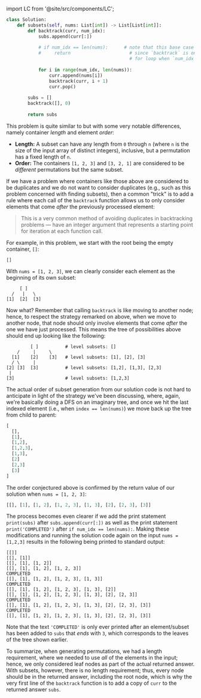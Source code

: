 import LC from '@site/src/components/LC';

```python
class Solution:
    def subsets(self, nums: List[int]) -> List[List[int]]:
        def backtrack(curr, num_idx):
            subs.append(curr[:])
            
            # if num_idx == len(nums):      # note that this base case is implied
            #     return                      # since `backtrack` is only called in the 
                                              # for loop when `num_idx < len(nums)`
            
            for i in range(num_idx, len(nums)):
                curr.append(nums[i])
                backtrack(curr, i + 1)
                curr.pop()
                
        subs = []
        backtrack([], 0)
        
        return subs
```

This problem is quite similar to <LC id='46' type='long' ></LC> but with some very notable differences, namely container *length* and element *order*:

- **Length:** A subset can have any length from `0` through `n` (where `n` is the size of the input array of distinct integers), inclusive, but a permutation has a fixed length of `n`.
- **Order:** The containers `[1, 2, 3]` and `[3, 2, 1]` are considered to be *different* permutations but the same subset.

If we have a problem where containers like those above are considered to be duplicates and we do not want to consider duplicates (e.g., such as this problem concerned with finding subsets), then a common "trick" is to add a rule where each call of the `backtrack` function allows us to only consider elements that come *after* the previously processed element:

> This is a very common method of avoiding duplicates in backtracking problems &#8212; have an integer argument that represents a starting point for iteration at each function call.

For example, in this problem, we start with the root being the empty container, `[]`:

```
[]
```

With `nums = [1, 2, 3]`, we can clearly consider each element as the beginning of its own subset:

```
     [ ]
  /   |   \
[1]  [2]  [3]
```

Now what? Remember that calling `backtrack` is like moving to another node; hence, to respect the strategy remarked on above, when we move to another node, that node should only involve elements that come *after* the one we have just processed. This means the tree of possibilities above should end up looking like the following:

```
         [ ]          # level subsets: []
    /     |     \
  [1]    [2]    [3]   # level subsets: [1], [2], [3]
  / \     |
[2] [3]  [3]          # level subsets: [1,2], [1,3], [2,3]
 |
[3]                   # level subsets: [1,2,3]
```

The actual order of subset generation from our solution code is not hard to anticipate in light of the strategy we've been discussing, where, again, we're basically doing a DFS on an imaginary tree, and once we hit the last indexed element (i.e., when `index == len(nums)`) we move back up the tree from child to parent:

```python
[
  [],
  [1],
  [1,2],
  [1,2,3],
  [1,3],
  [2]
  [2,3]
  [3]
]
```

The order conjectured above is confirmed by the return value of our solution when `nums = [1, 2, 3]`:

```python
[[], [1], [1, 2], [1, 2, 3], [1, 3], [2], [2, 3], [3]]
```

The process becomes even clearer if we add the print statement `print(subs)` after `subs.append(curr[:])` as well as the print statement `print('COMPLETED')` after `if num_idx == len(nums):`. Making these modifications and running the solution code again on the input `nums = [1,2,3]` results in the following being printed to standard output:

```
[[]]
[[], [1]]
[[], [1], [1, 2]]
[[], [1], [1, 2], [1, 2, 3]]
COMPLETED
[[], [1], [1, 2], [1, 2, 3], [1, 3]]
COMPLETED
[[], [1], [1, 2], [1, 2, 3], [1, 3], [2]]
[[], [1], [1, 2], [1, 2, 3], [1, 3], [2], [2, 3]]
COMPLETED
[[], [1], [1, 2], [1, 2, 3], [1, 3], [2], [2, 3], [3]]
COMPLETED
[[], [1], [1, 2], [1, 2, 3], [1, 3], [2], [2, 3], [3]]
```

Note that the text `'COMPLETED'` is only ever printed after an element/subset has been added to `subs` that *ends* with `3`, which corresponds to the leaves of the tree shown earlier. 

To summarize, when generating permutations, we had a length requirement, where we needed to use *all* of the elements in the input; hence, we only considered leaf nodes as part of the actual returned answer. With subsets, however, there is no length requirement; thus, every node should be in the returned answer, including the root node, which is why the very first line of the `backtrack` function is to add a copy of `curr` to the returned answer `subs`.
